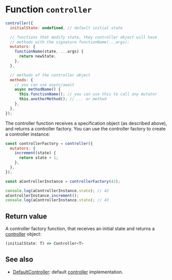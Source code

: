 # Function `controller`

```js
controller({
  initialState: undefined, // default initial state

  // functions that modify state, they controller object will have
  // methods with the signature functionName(...args):
  mutators: {
    functionName(state, ...args) {
      return newState;
    },
  },

  // methods of the controller object
  methods: {
    // you can use async/await
    async methodName() {
      this.functionName(); // you can use this to call any mutator
      this.anotherMethod(); // ... or method
    },
  },
});
```

The controller function receives a specification object (as described above),
and returns a controller factory. You can use the controller factory to create a
controller instance:

```js
const controllerFactory = controller({
  mutators: {
    increment(state) {
      return state + 1;
    },
  },
});

const aControllerInstance = controllerFactory(42);

console.log(aControllerInstance.state); // 42
aControllerInstance.increment();
console.log(aControllerInstance.state); // 43
```

## Return value

A controller factory function, that receives an initial state and returns a
[controller] object:

```typescript
(initialState: T) => Controller<T>
```

## See also

- [DefaultController]: default [controller] implementation.

[controller]: ../interface/Controller.md
[defaultcontroller]: ../classes/DefaultController.md
